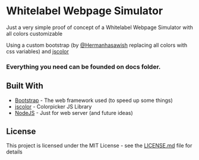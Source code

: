 # Whitelabel Webpage Simulator
Just a very simple proof of concept of a Whitelabel Webpage Simulator with all colors customizable

Using a custom bootstrap (by [@Hermanhasawish](https://medium.com/@Hermanhasawish/how-i-repainted-bootstrap-without-sass-d789f41aa74b) replacing all colors with css variables) and [jscolor](https://jscolor.com/)

### Everything you need can be founded on __docs__ folder.


## Built With

* [Bootstrap](https://getbootstrap.com/) - The web framework used (to speed up some things)
* [jscolor](https://jscolor.com/) - Colorpicker JS Library
* [NodeJS](https://nodejs.org/) - Just for web server (and future ideas)

## License

This project is licensed under the MIT License - see the [LICENSE.md](LICENSE.md) file for details
